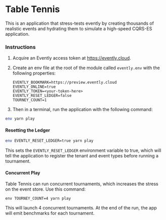 # Table Tennis

This is an application that stress-tests evently by creating thousands of realistic events and hydrating them to simulate a high-speed CQRS-ES application.

### Instructions

1. Acquire an Evently access token at https://evently.cloud.

2. Create an env file at the root of the module called `evently.env` with the following properties:

   ```shell
   EVENTLY_BOOKMARK=https://preview.evently.cloud
   EVENTLY_ONLINE=true
   EVENTLY_TOKEN=<your-token-here>
   EVENTLY_RESET_LEDGER=false
   TOURNEY_COUNT=1
   ```

3. Then in a terminal, run the application with the following command:

```bash
env yarn play
```

#### Resetting the Ledger

```bash
env EVENTLY_RESET_LEDGER=true yarn play
```

This sets the `EVENTLY_RESET_LEDGER` environment variable to true, which will tell the application to register the tenant and event types before running a tournament.

#### Concurrent Play

Table Tennis can run concurrent tournaments, which increases the stress on the event store. Use this command:

```shell
env TOURNEY_COUNT=4 yarn play
```

This will launch 4 concurrent tournaments. At the end of the run, the app will emit benchmarks for each tournament.
